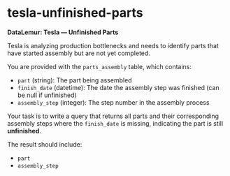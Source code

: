 # tesla-unfinished-parts

**DataLemur: Tesla — Unfinished Parts**

Tesla is analyzing production bottlenecks and needs to identify parts that have started assembly but are not yet completed.

You are provided with the `parts_assembly` table, which contains:
- `part` (string): The part being assembled
- `finish_date` (datetime): The date the assembly step was finished (can be null if unfinished)
- `assembly_step` (integer): The step number in the assembly process

Your task is to write a query that returns all parts and their corresponding assembly steps where the `finish_date` is missing, indicating the part is still **unfinished**.

The result should include:
- `part`
- `assembly_step`
